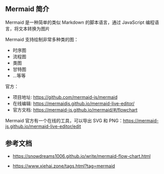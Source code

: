 ## Mermaid 简介

Mermaid 是一种简单的类似 Markdown 的脚本语言，通过 JavaScript 编程语言，将文本转换为图片

Mermaid 支持绘制非常多种类的图：

- 时序图
- 流程图
- 类图
- 甘特图
- ...等等

官方：

- 项目地址: https://github.com/mermaid-js/mermaid
- 在线编辑: https://mermaidjs.github.io/mermaid-live-editor/
- 官方文档: https://mermaid-js.github.io/mermaid/#/flowchart

Mermaid 官方有一个在线的工具，可以导出 SVG 和 PNG：<https://mermaid-js.github.io/mermaid-live-editor/edit>

## 参考文档

- <https://snowdreams1006.github.io/write/mermaid-flow-chart.html>

- <https://www.xiehai.zone/tags.html?tag=mermaid>
